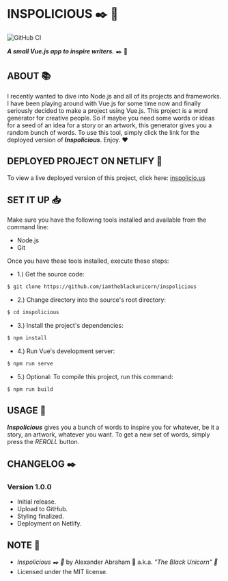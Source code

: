 # INSPOLICIOUS :black_nib: :ribbon:

![GitHub CI](https://github.com/iamtheblackunicorn/inspolicious/actions/workflows/vue.yml/badge.svg)

***A small Vue.js app to inspire writers.*** :black_nib: :ribbon:

## ABOUT :books:

I recently wanted to dive into Node.js and all of its projects and frameworks. I have been playing around with Vue.js for some time now and finally seriously decided to make a project using Vue.js. This project is a word generator for creative people. So if maybe you need some words or ideas for a seed of an idea for a story or an artwork, this generator gives you a random bunch of words. To use this tool, simply click the link for the deployed version of ***Inspolicious***. Enjoy. :heart:

## DEPLOYED PROJECT ON NETLIFY :rocket:

To view a live deployed version of this project, click here: [inspolicio.us](https://inspolicio.us)

## SET IT UP :inbox_tray:

Make sure you have the following tools installed and available from the command line:

- Node.js
- Git

Once you have these tools installed, execute these steps:

- 1.) Get the source code:

```bash
$ git clone https://github.com/iamtheblackunicorn/inspolicious
```

- 2.) Change directory into the source's root directory:

```bash
$ cd inspolicious
```

- 3.) Install the project's dependencies:

```bash
$ npm install
```

- 4.) Run Vue's development server:

```bash
$ npm run serve
```

- 5.) Optional: To compile this project, run this command:

```bash
$ npm run build
```

## USAGE :hammer:

***Inspolicious*** gives you a bunch of words to inspire you for whatever, be it a story, an artwork, whatever you want. To get a new set of words, simply press the *REROLL* button.

## CHANGELOG :black_nib:

### Version 1.0.0

- Initial release.
- Upload to GitHub.
- Styling finalized.
- Deployment on Netlify.

## NOTE :scroll:

- *Inspolicious :black_nib: :ribbon:* by Alexander Abraham :black_heart: a.k.a. *"The Black Unicorn" :unicorn:*
- Licensed under the MIT license.
